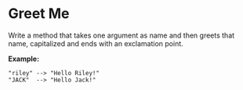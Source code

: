 # Greet Me

Write a method that takes one argument as name and then greets that name, capitalized and ends with an exclamation point.

<b>Example:</b>
```
"riley" --> "Hello Riley!"
"JACK"  --> "Hello Jack!"
```
